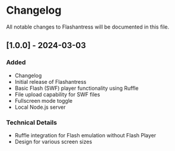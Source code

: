 
# Changelog

All notable changes to Flashantress will be documented in this file.

## [1.0.0] - 2024-03-03

### Added
- Changelog
- Initial release of Flashantress
- Basic Flash (SWF) player functionality using Ruffle
- File upload capability for SWF files
- Fullscreen mode toggle
- Local Node.js server

### Technical Details
- Ruffle integration for Flash emulation without Flash Player
- Design for various screen sizes